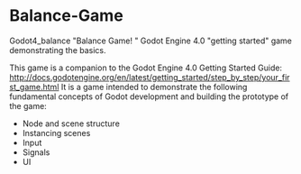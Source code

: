 # Balance-Game

 Godot4_balance
"Balance Game! "  Godot Engine 4.0 "getting started" game demonstrating the basics.

This game is a companion to the Godot Engine 4.0 Getting Started Guide: http://docs.godotengine.org/en/latest/getting_started/step_by_step/your_first_game.html
It is a game intended to demonstrate the following fundamental concepts of Godot development and building the prototype of the game:

*  Node and scene structure
*  Instancing scenes
*  Input
*  Signals
*  UI
